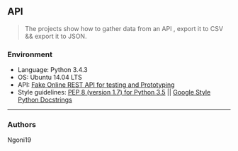 ## API
> The projects show how to gather data from an API , export it to CSV && export it to JSON.


### Environment
* Language: Python 3.4.3
* OS: Ubuntu 14.04 LTS
* API: [Fake Online REST API for testing and Prototyping](https://jsonplaceholder.typicode.com/)
* Style guidelines: [PEP 8 (version 1.7) for Python 3.5](https://www.python.org/dev/peps/pep-0008/) || [Google Style Python Docstrings](http://sphinxcontrib-napoleon.readthedocs.io/en/latest/example_google.html)

---
### Authors
Ngoni19 